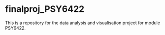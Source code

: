 # finalproj_PSY6422
This is a repository for the data analysis and visualisation project for module PSY6422.
